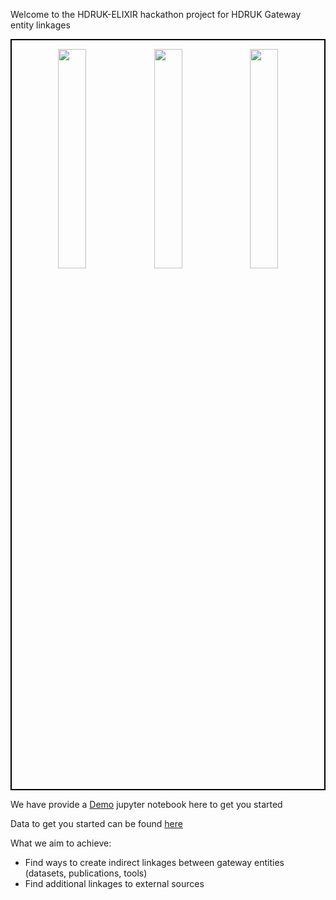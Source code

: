 
Welcome to the HDRUK-ELIXIR hackathon project for HDRUK Gateway entity linkages


<div style="border: 2px solid black;">
<p align="center">
  <img src="https://github.com/user-attachments/assets/cef39f2a-97f6-49f7-99c5-73f6a81313a4" width="30%" />
  <img src="https://github.com/user-attachments/assets/d6d3f221-8813-4f0f-b86c-01dfc09968f6" width="30%" />
  <img src="https://github.com/user-attachments/assets/0e715d76-62f1-478c-8016-f3289c8a7adf" width="30%" />
</p>
</div>

We have provide a [Demo](https://hdruk.github.io/hackathon-entity-linkage/demo) jupyter notebook here to get you started

Data to get you started can be found [here](https://github.com/HDRUK/hackathon-entity-linkage/tree/main/data)


What we aim to achieve:
* Find ways to create indirect linkages between gateway entities (datasets, publications, tools)
* Find additional linkages to external sources 

